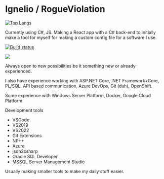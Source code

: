 # Ignelio / RogueViolation

[![Top Langs](https://github-readme-stats.vercel.app/api/top-langs/?username=RogueViolation&layout=compact&hide=VHDL)](https://github.com/RogueViolation/github-readme-stats)

Currently using C#, JS. Making a React app with a C# back-end to initially make a tool for myself for making a custom config file for a software I use.

[![Build status](https://dev.azure.com/RogueViolation/ToolbeltUtilities/_apis/build/status/ToolbeltUtilities-ASP.NET%20Core)](https://dev.azure.com/RogueViolation/ToolbeltUtilities/_build/latest?definitionId=4)

![](https://komarev.com/ghpvc/?username=RogueViolation&color=grey&style=flat)


Always open to new possibilities be it something new or already experienced.

I also have experience working with ASP.NET Core, .NET Framework+Core, PL/SQL, API based communication, Azure DevOps, Git (duh), OpenShift.

Some experience with Windows Server Platform, Docker, Google Cloud Platform.

Development tools
* VSCode
* VS2019
* VS2022
* Git Extensions
* NP++
* Azure
* json2csharp
* Oracle SQL Developer
* MSSQL Server Management Studio

Usually making smaller tools to make my daily stuff easier.
